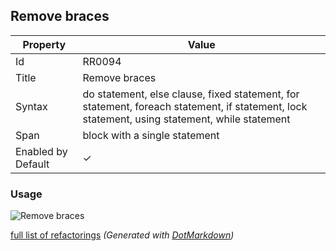 ## Remove braces

| Property           | Value                                                                                                                                        |
| ------------------ | -------------------------------------------------------------------------------------------------------------------------------------------- |
| Id                 | RR0094                                                                                                                                       |
| Title              | Remove braces                                                                                                                                |
| Syntax             | do statement, else clause, fixed statement, for statement, foreach statement, if statement, lock statement, using statement, while statement |
| Span               | block with a single statement                                                                                                                |
| Enabled by Default | &#x2713;                                                                                                                                     |

### Usage

![Remove braces](../../images/refactorings/RemoveBraces.png)

[full list of refactorings](Refactorings.md)
*\(Generated with [DotMarkdown](http://github.com/JosefPihrt/DotMarkdown)\)*